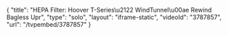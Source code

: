 {
    "title": "HEPA Filter: Hoover T-Series\u2122 WindTunnel\u00ae Rewind Bagless Upr",
    "type": "solo",
    "layout": "iframe-static",
    "videoId": "3787857",
    "url": "\/tvpembed\/3787857"
}